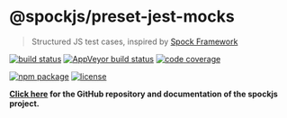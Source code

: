 # @spockjs/preset-jest-mocks

> Structured JS test cases, inspired by
> [Spock Framework](http://spockframework.org)

[![build status](https://img.shields.io/travis/spockjs/spockjs/master.svg?style=flat-square)](https://travis-ci.org/spockjs/spockjs)
[![AppVeyor build status](https://img.shields.io/appveyor/ci/jeysal/spockjs/master.svg?style=flat-square&label=windows+build)](https://ci.appveyor.com/project/jeysal/spockjs)
[![code coverage](https://img.shields.io/codecov/c/github/spockjs/spockjs/master.svg?style=flat-square)](https://codecov.io/gh/spockjs/spockjs)

[![npm package](https://img.shields.io/npm/v/@spockjs/preset-jest-mocks.svg?style=flat-square)](https://www.npmjs.com/package/@spockjs/preset-jest-mocks)
[![license](https://img.shields.io/github/license/spockjs/spockjs.svg?style=flat-square)](https://github.com/spockjs/spockjs/blob/master/LICENSE)

**[Click here](https://github.com/spockjs/spockjs)
for the GitHub repository and documentation of the spockjs project.**

